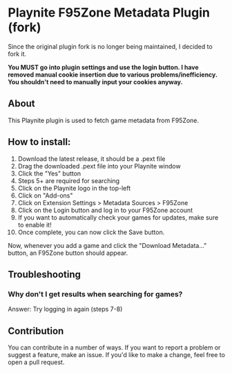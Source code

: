 ﻿# Playnite F95Zone Metadata Plugin (fork)

Since the original plugin fork is no longer being maintained, I decided to fork it.

**You MUST go into plugin settings and use the login button. I have removed manual cookie insertion due to various problems/inefficiency. You shouldn't need to manually input your cookies anyway.**

## About
This Playnite plugin is used to fetch game metadata from F95Zone.

## How to install:
1. Download the latest release, it should be a .pext file
2. Drag the downloaded .pext file into your Playnite window
3. Click the "Yes" button
4. Steps 5+ are required for searching
5. Click on the Playnite logo in the top-left
6. Click on "Add-ons"
7. Click on Extension Settings > Metadata Sources > F95Zone
8. Click on the Login button and log in to your F95Zone account 
9. If you want to automatically check your games for updates, make sure to enable it!
10. Once complete, you can now click the Save button.

Now, whenever you add a game and click the "Download Metadata..." button, an F95Zone button should appear.

## Troubleshooting
### Why don't I get results when searching for games?
Answer: Try logging in again (steps 7-8)

## Contribution
You can contribute in a number of ways. If you want to report a problem or suggest a feature, make an issue.
If you'd like to make a change, feel free to open a pull request.
